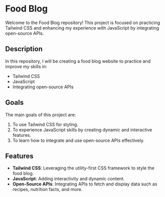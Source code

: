 # Food Blog

Welcome to the Food Blog repository! This project is focused on practicing Tailwind CSS and enhancing my experience with JavaScript by integrating open-source APIs.

## Description

In this repository, I will be creating a food blog website to practice and improve my skills in:

- Tailwind CSS
- JavaScript
- Integrating open-source APIs

## Goals

The main goals of this project are:

1. To use Tailwind CSS for styling.
2. To experience JavaScript skills by creating dynamic and interactive features.
3. To learn how to integrate and use open-source APIs effectively.

## Features

- **Tailwind CSS**: Leveraging the utility-first CSS framework to style the food blog.
- **JavaScript**: Adding interactivity and dynamic content.
- **Open-Source APIs**: Integrating APIs to fetch and display data such as recipes, nutrition facts, and more.
